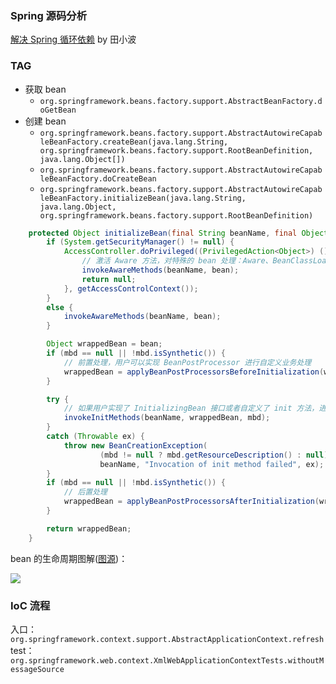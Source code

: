 ### Spring 源码分析

[解决 Spring 循环依赖](http://www.imooc.com/article/34150) by 田小波

### TAG

- 获取 bean
    - `org.springframework.beans.factory.support.AbstractBeanFactory.doGetBean`
- 创建 bean
    - `org.springframework.beans.factory.support.AbstractAutowireCapableBeanFactory.createBean(java.lang.String, org.springframework.beans.factory.support.RootBeanDefinition, java.lang.Object[])`
    - `org.springframework.beans.factory.support.AbstractAutowireCapableBeanFactory.doCreateBean`
    - `org.springframework.beans.factory.support.AbstractAutowireCapableBeanFactory.initializeBean(java.lang.String, java.lang.Object, org.springframework.beans.factory.support.RootBeanDefinition)`
   
``` java
	protected Object initializeBean(final String beanName, final Object bean, @Nullable RootBeanDefinition mbd) {
		if (System.getSecurityManager() != null) {
			AccessController.doPrivileged((PrivilegedAction<Object>) () -> {
				// 激活 Aware 方法，对特殊的 bean 处理：Aware、BeanClassLoaderAware、BeanFactoryAware
				invokeAwareMethods(beanName, bean);
				return null;
			}, getAccessControlContext());
		}
		else {
			invokeAwareMethods(beanName, bean);
		}

		Object wrappedBean = bean;
		if (mbd == null || !mbd.isSynthetic()) {
			// 前置处理，用户可以实现 BeanPostProcessor 进行自定义业务处理
			wrappedBean = applyBeanPostProcessorsBeforeInitialization(wrappedBean, beanName);
		}

		try {
			// 如果用户实现了 InitializingBean 接口或者自定义了 init 方法，进行处理
			invokeInitMethods(beanName, wrappedBean, mbd);
		}
		catch (Throwable ex) {
			throw new BeanCreationException(
					(mbd != null ? mbd.getResourceDescription() : null),
					beanName, "Invocation of init method failed", ex);
		}
		if (mbd == null || !mbd.isSynthetic()) {
			// 后置处理
			wrappedBean = applyBeanPostProcessorsAfterInitialization(wrappedBean, beanName);
		}

		return wrappedBean;
	}
```

bean 的生命周期图解([图源](http://www.tianxiaobo.com/2018/01/19/Spring-bean%E7%9A%84%E7%94%9F%E5%91%BD%E6%B5%81%E7%A8%8B/))：

![](https://blog-pictures.oss-cn-shanghai.aliyuncs.com/bean%e5%ae%9e%e4%be%8b%e5%8c%96%e8%bf%87%e7%a8%8b.png)



### IoC 流程

入口：`org.springframework.context.support.AbstractApplicationContext.refresh`
test：`org.springframework.web.context.XmlWebApplicationContextTests.withoutMessageSource`